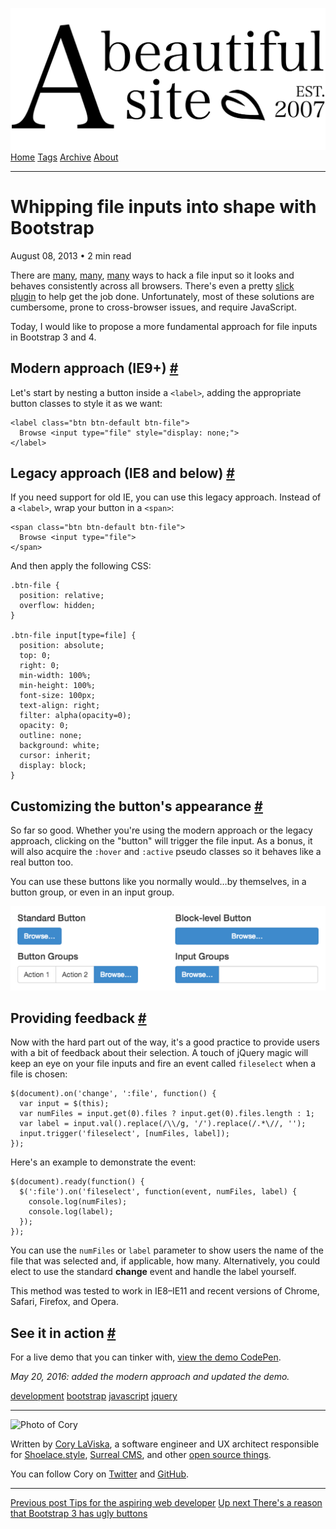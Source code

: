 <a href="../../index.html" class="header-link"><img src="../../images/logos/wordmark.svg" alt="A Beautiful Site" class="wordmark" /></a> <a href="../../index.html" class="nav-item">Home</a> <a href="../../tags/index.html" class="nav-item">Tags</a> <a href="../index.html" class="nav-item">Archive</a> <a href="../../about/index.html" class="nav-item">About</a>

------------------------------------------------------------------------

Whipping file inputs into shape with Bootstrap
==============================================

August 08, 2013 • 2 min read

There are [many](http://www.quirksmode.org/dom/inputfile.html), [many](https://coderwall.com/p/4etjja), [many](http://viget.com/inspire/custom-file-inputs-with-a-bit-of-jquery) ways to hack a file input so it looks and behaves consistently across all browsers. There's even a pretty [slick plugin](http://markusslima.github.io/bootstrap-filestyle/) to help get the job done. Unfortunately, most of these solutions are cumbersome, prone to cross-browser issues, and require JavaScript.

Today, I would like to propose a more fundamental approach for file inputs in Bootstrap 3 and 4.

Modern approach (IE9+) <a href="#modern-approach-(ie9%2B)" class="direct-link">#</a>
------------------------------------------------------------------------------------

Let's start by nesting a button inside a `<label>`, adding the appropriate button classes to style it as we want:

    <label class="btn btn-default btn-file">
      Browse <input type="file" style="display: none;">
    </label>

Legacy approach (IE8 and below) <a href="#legacy-approach-(ie8-and-below)" class="direct-link">#</a>
----------------------------------------------------------------------------------------------------

If you need support for old IE, you can use this legacy approach. Instead of a `<label>`, wrap your button in a `<span>`:

    <span class="btn btn-default btn-file">
      Browse <input type="file">
    </span>

And then apply the following CSS:

    .btn-file {
      position: relative;
      overflow: hidden;
    }

    .btn-file input[type=file] {
      position: absolute;
      top: 0;
      right: 0;
      min-width: 100%;
      min-height: 100%;
      font-size: 100px;
      text-align: right;
      filter: alpha(opacity=0);
      opacity: 0;
      outline: none;
      background: white;
      cursor: inherit;
      display: block;
    }

Customizing the button's appearance <a href="#customizing-the-button&#39;s-appearance" class="direct-link">#</a>
----------------------------------------------------------------------------------------------------------------

So far so good. Whether you're using the modern approach or the legacy approach, clicking on the "button" will trigger the file input. As a bonus, it will also acquire the `:hover` and `:active` pseudo classes so it behaves like a real button too.

You can use these buttons like you normally would…by themselves, in a button group, or even in an input group.

![](../../images/bootstrap-file-input-example.png)

Providing feedback <a href="#providing-feedback" class="direct-link">#</a>
--------------------------------------------------------------------------

Now with the hard part out of the way, it's a good practice to provide users with a bit of feedback about their selection. A touch of jQuery magic will keep an eye on your file inputs and fire an event called `fileselect` when a file is chosen:

    $(document).on('change', ':file', function() {
      var input = $(this);
      var numFiles = input.get(0).files ? input.get(0).files.length : 1;
      var label = input.val().replace(/\\/g, '/').replace(/.*\//, '');
      input.trigger('fileselect', [numFiles, label]);
    });

Here's an example to demonstrate the event:

    $(document).ready(function() {
      $(':file').on('fileselect', function(event, numFiles, label) {
        console.log(numFiles);
        console.log(label);
      });
    });

You can use the `numFiles` or `label` parameter to show users the name of the file that was selected and, if applicable, how many. Alternatively, you could elect to use the standard **change** event and handle the label yourself.

This method was tested to work in IE8–IE11 and recent versions of Chrome, Safari, Firefox, and Opera.

See it in action <a href="#see-it-in-action" class="direct-link">#</a>
----------------------------------------------------------------------

For a live demo that you can tinker with, [view the demo CodePen](http://codepen.io/claviska/pen/vAgmd/).

*May 20, 2016: added the modern approach and updated the demo.*

<a href="../../tags/development/index.html" class="post-tag">development</a> <a href="../../tags/bootstrap/index.html" class="post-tag">bootstrap</a> <a href="../../tags/javascript/index.html" class="post-tag">javascript</a> <a href="../../tags/jquery/index.html" class="post-tag">jquery</a>

------------------------------------------------------------------------

<img src="http://0.gravatar.com/avatar/bf1b3b95fd5b096a3592247c29667b33?s=512" alt="Photo of Cory" class="avatar avatar-small" />

Written by [Cory LaViska](../../index-4.html), a software engineer and UX architect responsible for [Shoelace.style](https://shoelace.style/), [Surreal CMS](https://www.surrealcms.com/), and other [open source things](https://github.com/claviska).

You can follow Cory on [Twitter](https://twitter.com/claviska) and [GitHub](https://github.com/claviska).

------------------------------------------------------------------------

<a href="../tips-for-the-aspiring-web-developer/index.html" class="post-nav-previous"><span class="small">Previous post</span> Tips for the aspiring web developer</a> <a href="../theres-a-reason-that-bootstrap-3-has-ugly-buttons/index.html" class="post-nav-next"><span class="small">Up next</span> There's a reason that Bootstrap 3 has ugly buttons</a>
